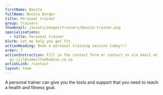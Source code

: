 ```yaml
---
firstName: Bonita
fullName: Bonita Burger
title: Personal trainer
group: Trainers
thumbnail: /assets/images/trainers/bonita-trainer.png
specialisations:
  - title: Personal trainer
blurb: Let me help you get fit.
actionHeading: Book a personal training session today!!!
order: 7
actionInstruction: Fill in the contact form or contact us via email at
  gi-jill@committedbodies.co.za
actionLink: /contact
layout: team
---
```

A personal trainer can give you the tools and support that you need to reach a health and fitness goal.